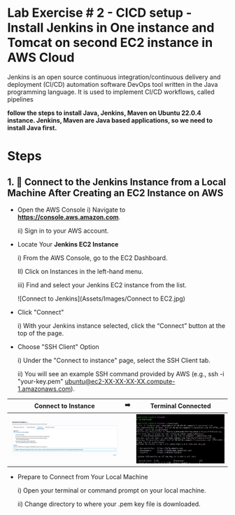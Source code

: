 # Lab Exercise # 2 - CICD setup - Install Jenkins in One instance and Tomcat on second EC2 instance in AWS Cloud

Jenkins is an open source continuous integration/continuous delivery and deployment (CI/CD) automation software DevOps tool written in the Java programming language. It is used to implement CI/CD workflows, called pipelines
 
**follow the steps to install Java, Jenkins, Maven on Ubuntu 22.0.4 instance. Jenkins, Maven are Java based applications, so we need to install Java first.**

# Steps

## 1. 🔗 Connect to the Jenkins Instance from a Local Machine After Creating an EC2 Instance on AWS

- Open the AWS Console
   i) Navigate to **https://console.aws.amazon.com**.

   ii) Sign in to your AWS account.

- Locate Your **Jenkins EC2 Instance**

    i) From the AWS Console, go to the EC2 Dashboard.

    II) Click on Instances in the left-hand menu.

    iii) Find and select your Jenkins EC2 instance from the list.

  ![Connect to Jenkins](Assets/Images/Connect to EC2.jpg)

- Click "Connect"

    i) With your Jenkins instance selected, click the “Connect” button at the top of the page.

- Choose "SSH Client" Option

    i) Under the "Connect to instance" page, select the SSH Client tab.

    ii) You will see an example SSH command provided by AWS (e.g., ssh -i "your-key.pem" ubuntu@ec2-XX-XX-XX-XX.compute-1.amazonaws.com).

 | Connect to Instance | ➡️ | Terminal Connected |
|---------------------|----|--------------------|
| ![Connect](Assets/Images/Connect%20instance.jpg) |  | ![Terminal](Assets/Images/Terminal%20connect.jpg) |

- Prepare to Connect from Your Local Machine

   i) Open your terminal or command prompt on your local machine.

  ii) Change directory to where your .pem key file is downloaded.


